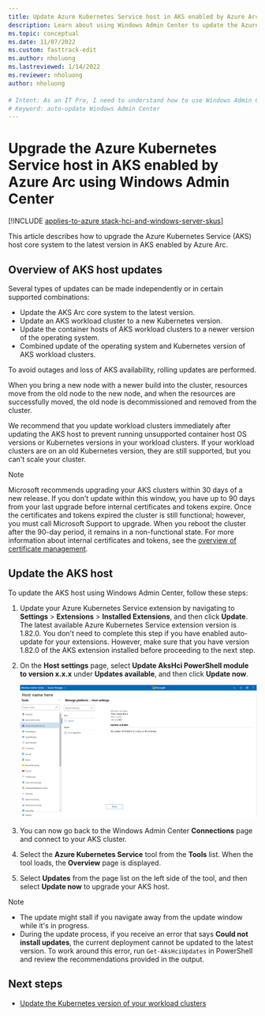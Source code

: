 ```yaml
---
title: Update Azure Kubernetes Service host in AKS enabled by Azure Arc using Windows Admin Center
description: Learn about using Windows Admin Center to update the Azure Kubernetes Service host in AKS enabled by Arc.
ms.topic: conceptual
ms.date: 11/07/2022
ms.custom: fasttrack-edit
ms.author: nholuong 
ms.lastreviewed: 1/14/2022
ms.reviewer: nholuong
author: nholuong

# Intent: As an IT Pro, I need to understand how to use Windows Admin Center to update my AKS host.
# Keyword: auto-update Windows Admin Center
---
```


# Upgrade the Azure Kubernetes Service host in AKS enabled by Azure Arc using Windows Admin Center

[!INCLUDE [applies-to-azure stack-hci-and-windows-server-skus](includes/aks-hci-applies-to-skus/aks-hybrid-applies-to-azure-stack-hci-windows-server-sku.md)]

This article describes how to upgrade the Azure Kubernetes Service (AKS) host core system to the latest version in AKS enabled by Azure Arc.

## Overview of AKS host updates

Several types of updates can be made independently or in certain supported combinations:

- Update the AKS Arc core system to the latest version.
- Update an AKS workload cluster to a new Kubernetes version.
- Update the container hosts of AKS workload clusters to a newer version of the operating system.
- Combined update of the operating system and Kubernetes version of AKS workload clusters.

To avoid outages and loss of AKS availability, rolling updates are performed.

When you bring a new node with a newer build into the cluster, resources move from the old node to the new node, and when the resources are successfully moved, the old node is decommissioned and removed from the cluster.

We recommend that you update workload clusters immediately after updating the AKS host to prevent running unsupported container host OS versions or Kubernetes versions in your workload clusters. If your workload clusters are on an old Kubernetes version, they are still supported, but you can't scale your cluster.

> [!NOTE]  
> Microsoft recommends upgrading your AKS clusters within 30 days of a new release. If you don't update within this window, you have up to 90 days from your last upgrade before internal certificates and tokens expire. Once the certificates and tokens expired the cluster is still functional; however, you must call Microsoft Support to upgrade. When you reboot the cluster after the 90-day period, it remains in a non-functional state. For more information about internal certificates and tokens, see the [overview of certificate management](certificates-overview.md).

## Update the AKS host

To update the AKS host using Windows Admin Center, follow these steps:

1. Update your Azure Kubernetes Service extension by navigating to **Settings** > **Extensions** > **Installed Extensions**, and then click **Update**. The latest available Azure Kubernetes Service extension version is 1.82.0. You don't need to complete this step if you have enabled auto-update for your extensions. However, make sure that you have version 1.82.0 of the AKS extension installed before proceeding to the next step.

1. On the **Host settings** page, select **Update AksHci PowerShell module to version x.x.x** under **Updates available**, and then click **Update now**.

   [![Screenshot showing the available AksHci PowerShell updates in AKS host settings.](./media/wac-upgrade/available-module-version.png)](./media/wac-upgrade/available-module-version.png#lightbox)

1. You can now go back to the Windows Admin Center **Connections** page and connect to your AKS cluster.
1. Select the **Azure Kubernetes Service** tool from the **Tools** list. When the tool loads, the **Overview** page is displayed.
1. Select **Updates** from the page list on the left side of the tool, and then select **Update now** to upgrade your AKS host.

> [!NOTE]
> - The update might stall if you navigate away from the update window while it's in progress.
> - During the update process, if you receive an error that says **Could not install updates**, the current deployment cannot be updated to the latest version. To work around this error, run `Get-AksHciUpdates` in PowerShell and review the recommendations provided in the output.

## Next steps

- [Update the Kubernetes version of your workload clusters](./upgrade-kubernetes.md)
